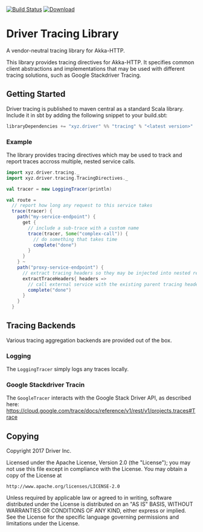 [![Build Status](https://travis-ci.org/drivergroup/tracing.svg?branch=master)](https://travis-ci.org/drivergroup/tracing)
[![Download](https://img.shields.io/maven-central/v/xyz.driver/tracing_2.12.svg)](http://search.maven.org/#search|ga|1|xyz.driver%20tracing-)


# Driver Tracing Library

A vendor-neutral tracing library for Akka-HTTP.

This library provides tracing directives for Akka-HTTP. It specifies
common client abstractions and implementations that may be used with
different tracing solutions, such as Google Stackdriver Tracing.

## Getting Started

Driver tracing is published to maven central as a standard Scala
library. Include it in sbt by adding the following snippet to your
build.sbt:

```scala
libraryDependencies += "xyz.driver" %% "tracing" % "<latest version>"
```

### Example

The library provides tracing directives which may be used to track and
report traces accross multiple, nested service calls.

```scala
import xyz.driver.tracing._
import xyz.driver.tracing.TracingDirectives._

val tracer = new LoggingTracer(println)

val route =
  // report how long any request to this service takes
  trace(tracer) {
    path("my-service-endpoint") {
      get {
        // include a sub-trace with a custom name
        trace(tracer, Some("complex-call")) {
          // do something that takes time
          complete("done")
        }
      }
    } ~
    path("proxy-service-endpoint") {
      // extract tracing headers so they may be injected into nested requests
      extractTraceHeaders{ headers =>
        // call external service with the existing parent tracing headers
        complete("done")
      }
    }
  }
```

## Tracing Backends
Various tracing aggregation backends are provided out of the box.

### Logging
The `LoggingTracer` simply logs any traces locally.

### Google Stackdriver Tracin
The `GoogleTracer` interacts with the Google Stack Driver API, as described here:
https://cloud.google.com/trace/docs/reference/v1/rest/v1/projects.traces#Trace

## Copying
Copyright 2017 Driver Inc.

Licensed under the Apache License, Version 2.0 (the "License");
you may not use this file except in compliance with the License.
You may obtain a copy of the License at

    http://www.apache.org/licenses/LICENSE-2.0

Unless required by applicable law or agreed to in writing, software
distributed under the License is distributed on an "AS IS" BASIS,
WITHOUT WARRANTIES OR CONDITIONS OF ANY KIND, either express or implied.
See the License for the specific language governing permissions and
limitations under the License.
